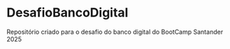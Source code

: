 # DesafioBancoDigital
Repositório criado para o desafio do banco digital do BootCamp Santander 2025

